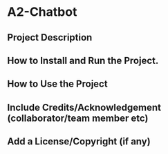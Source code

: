 # A2-Chatbot
## Project Description
## How to Install and Run the Project.
## How to Use the Project
## Include Credits/Acknowledgement (collaborator/team member etc)
## Add a License/Copyright (if any)